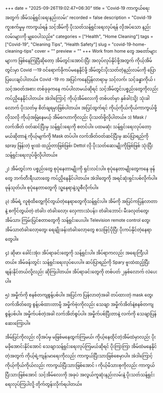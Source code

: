 +++
date = "2025-09-26T19:02:47+06:30"
title = 'Covid-19 ကာကွယ်ရေးအတွက် အိမ်သန့်ရှင်းရေးနည်းလမ်း'
recorded = false
description = "Covid-19 ကူးစက်မှုမှ ကာကွယ်ရန် သင့်အိမ်ကို ပိုးသတ်သန့်ရှင်းရေးလုပ်ရန် လိုအပ်သော နည်းလမ်းများကို မျှဝေပါသည်။"
categories = ["Health", "Home Cleaning"]
tags = ["Covid-19", "Cleaning Tips", "Health Safety"]
slug = "covid-19-home-cleaning-tips"
cover = ""
preview = ""
+++
Work from home တွေ အတော်များများက ဖြစ်နေကြပြီဆိုတော့ အိမ်တွင်းအောင်းပြီး အလုပ်လုပ်နိုင်ဖို့အတွက် ကိုယ့်အိမ်တွင်းမှာ Covid -–19 ဝင်ရောက်ခိုကပ်မနေနိုင်ဖို့ အိမ်တွင်းပိုးသတ်တဲ့နည်းလမ်းကို ပြောပြပေးချင်ပါတယ်။ Covid -19 က အပြင်ကနေပြန်လာရာမှ သင့်လက်၊ သင့်ခန္ဓာကိုယ် ၊ သင့်အဝတ်အစား တစ်ခုခုကနေ ကပ်ပါလာမယ်ဆိုရင် သင့်အိမ်တွင်းပစ္စည်းတွေကိုလည်း ကပ်ညှိနေနိုင်ပါတယ်။ အဲဒါကြောင့် ကိုယ့်အိမ်လေးကို တစ်ပတ်မှာ နှစ်ခါ(သို့) သုံးခါလောက် ပိုးသတ်မှ စိတ်ချရမှာဖြစ်ပါတယ်။ အပြင်ထွက်ရင် ကိုယ့်ကိုယ်ကိုယ်ကာကွယ်ဖို့လိုသလို ကိုယ့်အမြဲနေမယ့် အိမ်ဂေဟာကိုလည်း ပိုးသတ်ဖို့လိုပါတယ်။
၁) Mask / လက်အိတ် ဝတ်ဆင်ပြီးမှ သန့်ရှင်းရေးကို စတင်ပါ။
ပထမဆုံး သန့်ရှင်းရေးလုပ်တော့မယ်ဆိုတာနဲ့ ကိုယ့်မျက်ကို Mask တပ်ပါ။ လက်အိတ်ဝတ်ဆင်ပြီးမှ ဆပ်ပြာရည်ကို spray ဖြန်းတဲ့ ဗူးထဲ ထည့်တာဖြစ်ဖြစ်၊ Dettol လို ပိုးသတ်ဆေးမျိုးကိုဖြစ်ဖြစ် သုံးပြီး သန့်ရှင်းရေးလုပ်ဖို့လိုပါတယ်။

၂) အိမ်တွင်းက ပစ္စည်းတွေ စုပုံနေတာမျိုးကို ရှင်းလင်းပါ။
စုပုံနေတာမျိုးတွေကနေ ဖုန်တွေ ဘက်တီးရီးယားတွေ ကပ်ညှိနေနိုင်ပါတယ်။ အဲဒါတွေကို အရင်ဆုံးရှင်းပစ်လိုက်ပါ။ ဖုန်သုတ်ပါ။ စုပုံနေတာတွေကို သူ့နေရာနဲ့သူစီလိုက်ပါ။

၃) အိမ်ရဲ့ လူစုံထိတွေ့ကိုင်တွယ်တဲ့နေရာတွေကိုသန့်ရှင်းပါ။
အိမ်ကို အပြင်ကပြန်လာတာနဲ့ စကိုင်တွယ်တဲ့ တံခါး၊ တံခါးလော့၊ လှေကားသံပန်း၊ တံခါးဘောင်၊ မီးခလုတ်တွေ၊ အိမ်သာ၊ ကြမ်းပြင်စတာတွေကို သန့်ရှင်းပေးပါ။ Television remote control တွေ၊ အိမ်သာတံခါးလော့တွေ၊ ရေချိုးခန်းတံခါးလော့တွေ စသဖြင့်ပိုပြီး ပိုးကပ်နိုင်တဲ့နေရာတွေပါ။

၄) ဆိုဖာ၊ ခေါင်းအုံး၊ အိပ်ရာခင်းတွေကို သန့်ရှင်းပါ။
အိပ်ရာကလည်း အရေးကြီးပါတယ်။ အိမ်ခန်းတွင်း သန့်ရှင်းရေးလုပ်ပေးပါ။ ဆပ်ပြာရည်ကို Spary ဗူးထဲထည့်ပြီး ဖျန်းနိုင်တယ်လို့လည်း ဆိုကြပါတယ်။ အိပ်ရာခင်းတွေကို တစ်ပတ် ၂နှစ်လောက် လဲပေးပါ။

၅) အမှိုက်ကို စနစ်တကျစွန့်ပစ်ပါ။
အပြင်က ပြန်လာတဲ့အခါ တပ်ထားတဲ့ mask တွေ၊ လက်အိတ်တွေ စွန့်ပစ်ထားတာမို့ အမှိုက်ဗုံးကိုလည်း သေချာ အမှိုက်အိတ်နဲ့စနစ်တကျစွန့်ပစ်ပါ။ အမှိုက်ပစ်တဲ့အခါ လက်အိတ်စွပ်ပါ။ အမှိုက်ပစ်ပြီးတာနဲ့ လက်ကို သေချာပြန်ဆေးကြောပါ။

အိမ်ပြင်ကိုလည်း လိုအပ်မှ မဖြစ်မနေထွက်ကြမယ်၊ ကိုယ့်နေထိုင်တဲ့အိမ်ထဲမှာလည်း ပိုးမခိုအောင်းနိုင်အောင် သေချာသန့်ရှင်းရေးလုပ်ကြမယ်ဆိုရင် ပိုးကြာကြာ အိမ်ထဲမနေနိုင်တဲ့အတွက် ကိုယ့်ရဲ့ကျန်းမာရေးကိုလည်း ကာကွယ်ပြီးသားဖြစ်စေမှာပါ။ အဲဒါကြောင့် ကိုယ့်ကိုယ်ကိုယ်လည်း ကာကွယ်ပြီးသားဖြစ်အောင် ၊ ကိုယ့်မိသားစုကိုလည်း ကာကွယ်ပြီးသားဖြစ်အောင် သင့်အိမ်လေးကို အခုပဲ အလွယ်ကူဆုံးနည်းလမ်းနဲ့ ပိုးသတ်သန့်ရှင်းရေးလုပ်ကြပါလို့ တိုက်တွန်းလိုက်ရပါတယ်။ 